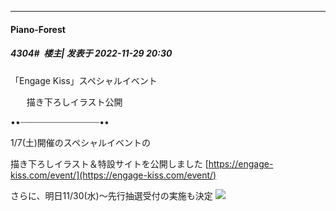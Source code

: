 

*****

####  Piano-Forest  
##### 4304#         楼主| 发表于 2022-11-29 20:30

「Engage Kiss」スペシャルイベント

　   描き下ろしイラスト公開

••┈┈┈┈┈┈┈┈┈┈┈┈┈┈┈••

1/7(土)開催のスペシャルイベントの

描き下ろしイラスト＆特設サイトを公開しました
[https://engage-kiss.com/event/](https://engage-kiss.com/event/)

さらに、明日11/30(水)～先行抽選受付の実施も決定
<img src="https://p.sda1.dev/8/38f958793afc804eca2b04f0b0dde6e4/20221129_202649.jpg" referrerpolicy="no-referrer">

